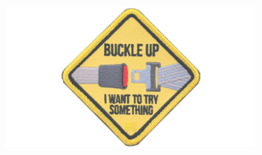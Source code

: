 <div align="center">
    <br /><br />
	<img src="https://github.com/rowe-morehouse/rowe-morehouse/raw/master/buckle-up.webp" width="720px" style="opacity: 77%">
</div>
